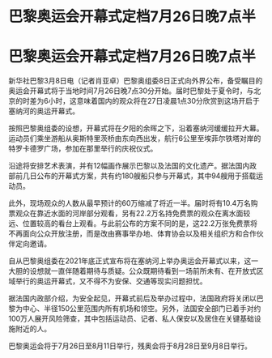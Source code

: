 # 巴黎奥运会开幕式定档7月26日晚7点半

# 巴黎奥运会开幕式定档7月26日晚7点半

新华社巴黎3月8日电（记者肖亚卓）巴黎奥组委8日正式向外界公布，备受瞩目的奥运会开幕式将于当地时间7月26日晚7点30分开始。届时巴黎处于夏令时，与北京的时差为6小时，这意味着国内的观众将在27日凌晨1点30分欣赏到这场开启于塞纳河的奥运开幕式。

按照巴黎奥组委的设想，开幕式将在夕阳的余晖之下，沿着塞纳河缓缓拉开大幕。运动员们乘坐游船从奥斯特里茨桥由东向西出发，航行6公里至埃菲尔铁塔对岸的特罗卡德罗广场，参加在那里举行的庆祝仪式。

沿途将安排艺术表演，并有12幅画作展示巴黎以及法国的文化遗产。据法国内政部前几日公布的开幕式方案，共有约180艘船只参与开幕式，其中94艘用于搭载运动员。

此外，现场观众的人数从最早预计的60万缩减了将近一半。届时将有10.4万名购票观众在靠近水面的河岸部分观看，另有22.2万名持免费票的观众在离水面较远、位置较高的看台上观看。与此前公布的方案不同的是，这22.2万张免费票将不再面向公众开放注册，而是改由赛事举办地、体育协会以及相关组织方和合作伙伴定向邀请。

自从巴黎奥组委在2021年底正式宣布将在塞纳河上举办奥运会开幕式以来，这一大胆的设想就一直伴随着期待与质疑。公众既期待看到一场前所未有、在开放式区域举行的奥运开幕式，又不得不为安保、交通等现实问题担忧。

据法国内政部介绍，为安全起见，开幕式前后及举办过程中，法国政府将关闭以巴黎为中心、半径150公里范围内所有机场和领空。另外，法国安全部门已着手对约100万人展开风险筛查，其中包括运动员、记者、私人保安以及居住在关键基础设施附近的人。

巴黎奥运会将于7月26日至8月11日举行，残奥会将于8月28日至9月8日举行。

